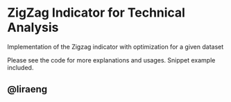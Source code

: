 # ZigZag Indicator for Technical Analysis


Implementation of the Zigzag indicator with optimization for a given dataset


Please see the code for more explanations and usages. Snippet example included.

## @liraeng
